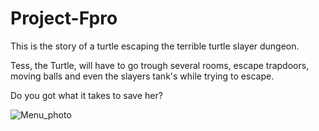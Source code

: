 # Project-Fpro

This is the story of a turtle escaping the terrible turtle slayer dungeon.

Tess, the Turtle, will have to go trough several rooms, escape trapdoors, moving balls and even the slayers tank's while trying to escape.

Do you got what it takes to save her?

![Menu_photo](https://user-images.githubusercontent.com/70693990/105606020-c8c49e00-5d8e-11eb-83a1-447ea4727b30.PNG)
